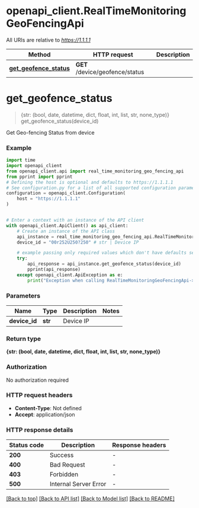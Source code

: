 # openapi_client.RealTimeMonitoringGeoFencingApi

All URIs are relative to *https://1.1.1.1*

Method | HTTP request | Description
------------- | ------------- | -------------
[**get_geofence_status**](RealTimeMonitoringGeoFencingApi.md#get_geofence_status) | **GET** /device/geofence/status | 


# **get_geofence_status**
> {str: (bool, date, datetime, dict, float, int, list, str, none_type)} get_geofence_status(device_id)



Get Geo-fencing Status from device

### Example


```python
import time
import openapi_client
from openapi_client.api import real_time_monitoring_geo_fencing_api
from pprint import pprint
# Defining the host is optional and defaults to https://1.1.1.1
# See configuration.py for a list of all supported configuration parameters.
configuration = openapi_client.Configuration(
    host = "https://1.1.1.1"
)


# Enter a context with an instance of the API client
with openapi_client.ApiClient() as api_client:
    # Create an instance of the API class
    api_instance = real_time_monitoring_geo_fencing_api.RealTimeMonitoringGeoFencingApi(api_client)
    device_id = "00r252U250?250" # str | Device IP

    # example passing only required values which don't have defaults set
    try:
        api_response = api_instance.get_geofence_status(device_id)
        pprint(api_response)
    except openapi_client.ApiException as e:
        print("Exception when calling RealTimeMonitoringGeoFencingApi->get_geofence_status: %s\n" % e)
```


### Parameters

Name | Type | Description  | Notes
------------- | ------------- | ------------- | -------------
 **device_id** | **str**| Device IP |

### Return type

**{str: (bool, date, datetime, dict, float, int, list, str, none_type)}**

### Authorization

No authorization required

### HTTP request headers

 - **Content-Type**: Not defined
 - **Accept**: application/json


### HTTP response details

| Status code | Description | Response headers |
|-------------|-------------|------------------|
**200** | Success |  -  |
**400** | Bad Request |  -  |
**403** | Forbidden |  -  |
**500** | Internal Server Error |  -  |

[[Back to top]](#) [[Back to API list]](../README.md#documentation-for-api-endpoints) [[Back to Model list]](../README.md#documentation-for-models) [[Back to README]](../README.md)

